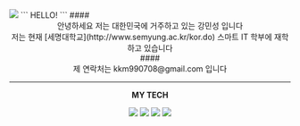 <img src="https://capsule-render.vercel.app/api?type=waving&color=auto&height=300&section=header&text=KANG MIN SUNG&fontSize=90" />
```
HELLO!
```
####<center> 안녕하세요 저는 대한민국에 거주하고 있는 강민성 입니다 <br> 저는 현재 [세명대학교](http://www.semyung.ac.kr/kor.do) 스마트 IT 학부에 재학하고 있습니다<br>
####<center>제 연락처는 kkm990708@gmail.com 입니다 

___  
**<center>MY TECH**

 <img src="https://img.shields.io/badge/C++-3776AB?style=for-the-badge&logo=C%2B%2B&logoColor=white"> <img src="https://img.shields.io/badge/HTML-E34F26?style=for-the-badge&logo=HTML5&logoColor=white"> <img src="https://img.shields.io/badge/Markdown-000000?style=for-the-badge&logo=Markdown&logoColor=white"> <img src="https://img.shields.io/badge/Java-007396?style=for-the-badge&logo=Java&logoColor=white"></center>
